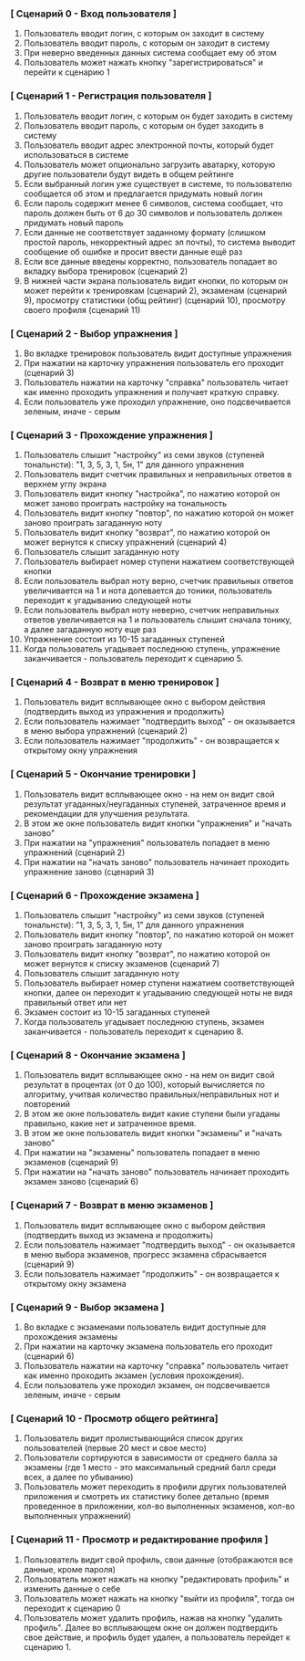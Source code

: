 ### [ Сценарий 0 - Вход пользователя ]
1. Пользователь вводит логин, с которым он заходит в систему
2. Пользователь вводит пароль, с которым он заходит в систему
3. При неверно введенных данных система сообщает ему об этом
4. Пользователь может нажать кнопку "зарегистрироваться" и перейти к сценарию 1


### [ Сценарий 1 - Регистрация пользователя ]

1. Пользователь вводит логин, с которым он будет заходить в систему
2. Пользователь вводит пароль, с которым он будет заходить в систему
3. Пользователь вводит адрес электронной почты, который будет использоваться в системе
4. Пользователь может опционально загрузить аватарку, которую другие пользователи будут видеть в общем рейтинге
5. Если выбранный логин уже существует в системе, то пользователю сообщается об этом и предлагается придумать новый логин
6. Если пароль содержит менее 6 символов, система сообщает, что пароль должен быть от 6 до 30 символов и пользователь должен придумать новый пароль
7. Если данные не соответствует заданному формату (слишком простой пароль, некорректный адрес эл почты), то система выводит сообщение об ошибке и просит ввести данные ещё раз
8. Если все данные введены корректно, пользователь попадает во вкладку выбора тренировок (сценарий 2)
9. В нижней части экрана пользователь видит кнопки, по которым он может перейти к тренировкам (сценарий 2), экзаменам (сценарий 9), просмотру статистики (общ рейтинг) (сценарий 10), просмотру своего профиля (сценарий 11)

### [ Сценарий 2 - Выбор упражнения ]

1. Во вкладке тренировок пользователь видит доступные упражнения
2. При нажатии на карточку упражнения пользователь его проходит (сценарий 3)
3. Пользователь нажатии на карточку "справка" пользователь читает как именно проходить упражнения и получает краткую справку.
4. Если пользователь уже проходил упражнение, оно подсвечивается зеленым, иначе - серым

### [ Сценарий 3 - Прохождение упражнения ]
1. Пользователь слышит "настройку" из семи звуков (ступеней тональнсти): "1, 3, 5, 3, 1, 5н, 1" для данного упражнения
2. Пользователь видит счетчик правильных и неправильных ответов в верхнем углу экрана
3. Пользователь видит кнопку "настройка", по нажатию которой он может заново проиграть настройку на тональность
4. Пользователь видит кнопку "повтор", по нажатию которой он может заново проиграть загаданную ноту
5. Пользователь видит кнопку "возврат", по нажатию которой он может вернутся к списку упражнений (сценарий 4)
7. Пользователь слышит загаданную ноту
8. Пользователь выбирает номер ступени нажатием соответствующей кнопки
9. Если пользователь выбрал ноту верно, счетчик правильных ответов увеличивается на 1 и нота допевается до тоники, пользователь переходит к угадыванию следующей ноты
10. Если пользователь выбрал ноту неверно, счетчик неправильных ответов увеличивается на 1 и пользователь слышит сначала тонику, а далее загаданную ноту еще раз
11. Упражнение состоит из 10-15 загаданных ступеней
12. Когда пользователь угадывает последнюю ступень, упражнение заканчивается - пользователь переходит к сценарию 5.
    
### [ Сценарий 4 - Возврат в меню тренировок ]
1. Пользователь видит всплывающее окно с выбором действия (подтвердить выход из упражнения и продолжить)
2. Если пользователь нажимает "подтвердить выход" - он оказывается в меню выбора упражнений (сценарий 2)
3. Если пользователь нажимает "продолжить" - он возвращается к открытому окну упражнения

### [ Сценарий 5 - Окончание тренировки ]
1. Пользователь видит всплывающее окно - на нем он видит свой результат угаданных/неугаданных ступеней, затраченное время и рекомендации для улучшения результата.
2. В этом же окне пользователь видит кнопки "упражнения" и "начать заново"
3. При нажатии на "упражнения" пользователь попадает в меню упражнений (сценарий 2)
4. При нажатии на "начать заново" пользователь начинает проходить упражнение заново (сценарий 3)

### [ Сценарий 6 - Прохождение экзамена ]
1. Пользователь слышит "настройку" из семи звуков (ступеней тональнсти): "1, 3, 5, 3, 1, 5н, 1" для данного упражнения
2. Пользователь видит кнопку "повтор", по нажатию которой он может заново проиграть загаданную ноту
3. Пользователь видит кнопку "возврат", по нажатию которой он может вернутся к списку экзаменов (сценарий 7)
4. Пользователь слышит загаданную ноту
5. Пользователь выбирает номер ступени нажатием соответствующей кнопки, далее он переходит к угадыванию следующей ноты не видя правильный ответ или нет
6. Экзамен состоит из 10-15 загаданных ступеней
7. Когда пользователь угадывает последнюю ступень, экзамен заканчивается - пользователь переходит к сценарию 8.

### [ Сценарий 8 - Окончание экзамена ]
1. Пользователь видит всплывающее окно - на нем он видит свой результат в процентах (от 0 до 100), который вычисляется по алгоритму, учитвая количество правильных/неправильных нот и повторений
2. В этом же окне пользователь видит какие ступени были угаданы правильно, какие нет и затраченное время.
3. В этом же окне пользователь видит кнопки "экзамены" и "начать заново"
4. При нажатии на "экзамены" пользователь попадает в меню экзаменов (сценарий 9)
5. При нажатии на "начать заново" пользователь начинает проходить экзамен заново (сценарий 6)

### [ Сценарий 7 - Возврат в меню экзаменов ]
1. Пользователь видит всплывающее окно с выбором действия (подтвердить выход из экзамена и продолжить)
2. Если пользователь нажимает "подтвердить выход" - он оказывается в меню выбора экзаменов, прогресс экзамена сбрасывается (сценарий 9)
3. Если пользователь нажимает "продолжить" - он возвращается к открытому окну экзамена

### [ Сценарий 9 - Выбор экзамена ]
1. Во вкладке с экзаменами пользователь видит доступные для прохождения экзамены
2. При нажатии на карточку экзамена пользователь его проходит (сценарий 6)
3. Пользователь нажатии на карточку "справка" пользователь читает как именно проходить экзамен (условия прохождения).
4. Если пользователь уже проходил экзамен, он подсвечивается зеленым, иначе - серым

### [ Сценарий 10 - Просмотр общего рейтинга]
1. Пользователь видит пролистывающийся список других пользователей (первые 20 мест и свое место)
2. Пользователи сортируются в зависимости от среднего балла за экзамены (где 1 место - это максимальный средний балл среди всех, а далее по убыванию)
3. Пользователь может переходить в профили других пользователей приложения и смотреть их статистику более детально (время проведенное в приложении, кол-во выполненных экзаменов, кол-во выполненных упражнений)

### [ Сценарий 11 - Просмотр и редактирование профиля ]
1. Пользователь видит свой профиль, свои данные (отображаются все данные, кроме пароля)
2. Пользователь может нажать на кнопку "редактировать профиль" и изменить данные о себе
3. Пользователь может нажать на кнопку "выйти из профиля", тогда он переходит к сценарию 0
4. Пользователь может удалить профиль, нажав на кнопку "удалить профиль". Далее во всплывающем окне он должен подтвердить свое действие, и профиль будет удален, а пользователь перейдет к сценарию 1.

